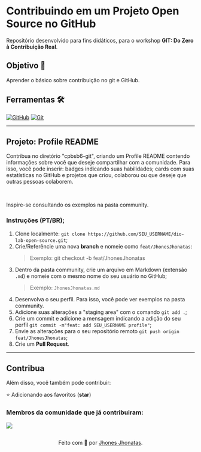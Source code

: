 <h1>Contribuindo em um Projeto Open Source no GitHub</h1>

Repositório desenvolvido para fins didáticos, para o workshop **GIT: Do Zero à Contribuição Real**.

## Objetivo 🎯
Aprender o básico sobre contribuição no git e GitHub.

## Ferramentas 🛠️
[![GitHub](https://img.shields.io/badge/GitHub-000?style=for-the-badge&logo=github&logoColor=30A3DC)](https://docs.github.com/)
[![Git](https://img.shields.io/badge/Git-000?style=for-the-badge&logo=git&logoColor=E94D5F)](https://git-scm.com/doc) 

---
##  Projeto: Profile README

 Contribua no diretório "cpbsb6-git", criando um Profile README contendo informações sobre você que deseje compartilhar com a comunidade. Para isso, você pode inserir: badges indicando suas habilidades; cards com suas estatísticas no GitHub e projetos que criou, colaborou ou que deseje que outras pessoas colaborem.

 <br>

 Inspire-se consultando os exemplos na pasta community.

### Instruções (PT/BR);
1. Clone localmente: `git clone https://github.com/SEU_USERNAME/dio-lab-open-source.git`;
2. Crie/Referêncie uma nova **branch** e nomeie como `feat/JhonesJhonatas`:
    > Exemplo: git checkout -b feat/JhonesJhonatas
3. Dentro da pasta community, crie um arquivo em Markdown (extensão `.md`) e nomeie com o mesmo nome do seu usuário no GitHub;
    > Exemplo: `JhonesJhonatas.md` <br>
4. Desenvolva o seu perfil. Para isso, você pode ver exemplos na pasta community.
5. Adicione suas alterações a "staging area" com o comando `git add .`;
6. Crie um commit e adicione a mensagem indicando a adição do seu perfil `git commit -m"feat: add SEU_USERNAME profile"`;
7. Envie as alterações para o seu repositório remoto `git push origin feat/JhonesJhonatas`; 
8. Crie um **Pull Request**.

---

## Contribua

Além disso, você também pode contribuir:

⭐ Adicionando aos favoritos (**star**) 

### Membros da comunidade que já contribuiram:
<a href="https://github.com/jhonesjhonatas/cpbsb6-git/graphs/contributors">
  <img src="https://contrib.rocks/image?repo=cpbsb6-git"/>
</a>

##
<div align="center">Feito com 💙 por <a href="https://github.com/jhonesjhonatas">Jhones Jhonatas</a>.</div>
